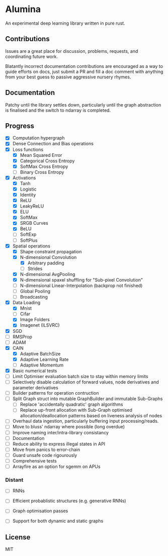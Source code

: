 # Alumina
An experimental deep learning library written in pure rust.

## Contributions
Issues are a great place for discussion, problems, requests, and coordinating future work.

Blatantly incorrect documentation contributions are encouraged as a way to guide efforts on docs, just submit a PR and fill a doc comment with anything from your best guess to passive aggressive nursery rhymes.

## Documentation
Patchy until the library settles down, particularly until the graph abstraction is finalised and the switch to ndarray is completed.

## Progress
 - [x] Computation hypergraph
 - [x] Dense Connection and Bias operations
 - [x] Loss functions
   - [x] Mean Squared Error
   - [x] Categorical Cross Entropy
   - [x] SoftMax Cross Entropy
   - [ ] Binary Cross Entropy
 - [x] Activations
   - [x] Tanh
   - [x] Logistic
   - [x] Identity
   - [x] ReLU
   - [x] LeakyReLU
   - [x] ELU
   - [x] SoftMax
   - [x] SRGB Curves
   - [x] BeLU
   - [ ] SoftExp
   - [ ] SoftPlus
 - [x] Spatial operations
   - [x] Shape constraint propagation
   - [x] N-dimensional Convolution
     - [x] Arbitrary padding
     - [ ] Strides
   - [x] N-dimensional AvgPooling
   - [x] N-dimensional spaxel shuffling for "Sub-pixel Convolution"
   - [ ] N-dimensional Linear-Interpolation (backprop not finished)
   - [ ] Global Pooling
   - [ ] Broadcasting
 - [x] Data Loading
   - [x] Mnist
   - [ ] Cifar
   - [x] Image Folders
   - [x] Imagenet (ILSVRC)
 - [x] SGD
 - [ ] RMSProp
 - [ ] ADAM
 - [x] CAIN
   - [x] Adaptive BatchSize
   - [x] Adaptive Learning Rate
   - [ ] Adaptive Momentum
 - [x] Basic numerical tests
 - [ ] Limit Optimiser evaluation batch size to stay within memory limits
 - [ ] Selectively disable calculation of forward values, node derivatives and parameter derivatives
 - [ ] Builder patterns for operation contruction
 - [ ] Split Graph struct into mutable GraphBuilder and immutable Sub-Graphs
   - [ ] Replace 'accidentally quadratic' graph algorithms
   - [ ] Replace up-front allocation with Sub-Graph optimised allocation/deallocation patterns based on liveness analysis of nodes
 - [ ] Overhaul data ingestion, particularly buffering input processing/reads.
 - [ ] Move to bluss' ndarray where possible (long overdue)
 - [ ] Improve naming inter/intra-library consistancy
 - [ ] Documentation
 - [ ] Reduce ability to express illegal states in API
 - [ ] Move from panics to error-chain
 - [ ] Guard unsafe code rigourously
 - [ ] Comprehensive tests
 - [ ] Arrayfire as an option for sgemm on APUs

### Distant
 - [ ] RNNs
 - [ ] Efficient probablistic structures (e.g. generative RNNs)
 - [ ] Graph optimisation passes
 - [ ] Support for both dynamic and static graphs


## License
MIT